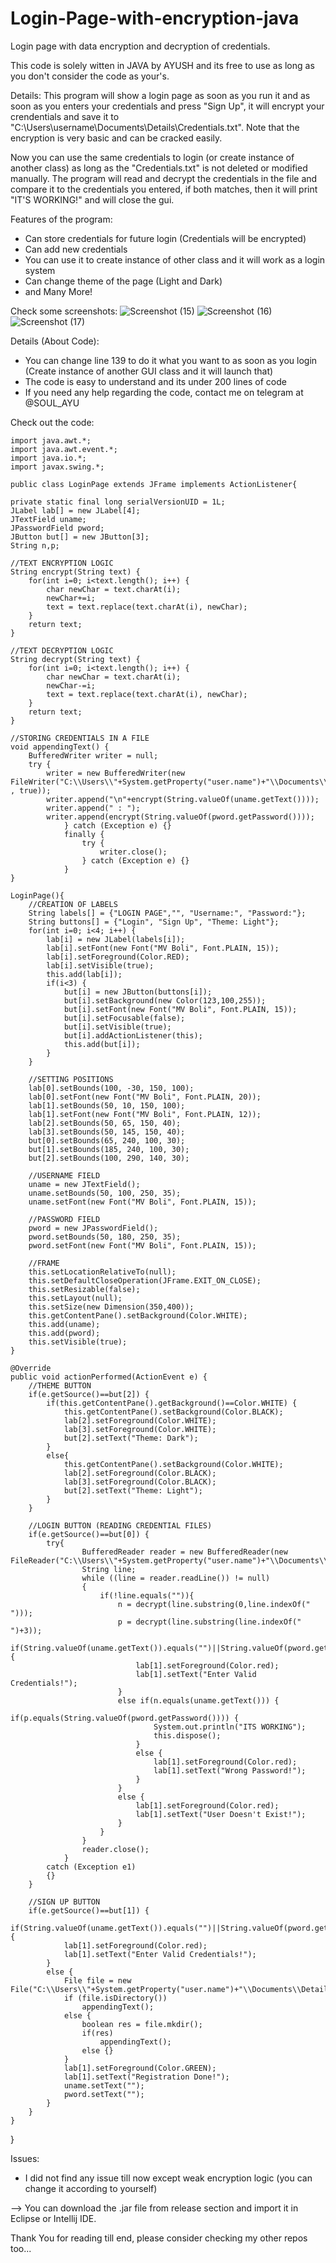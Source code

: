 # Login-Page-with-encryption-java
Login page with data encryption and decryption of credentials.

This code is solely witten in JAVA by AYUSH and its free to use as long as you don't consider the code as your's.

Details:
This program will show a login page as soon as you run it and as soon as you enters your credentials and press "Sign Up", it will encrypt your crendentials and save it to "C:\Users\username\Documents\Details\Credentials.txt". Note that the encryption is very basic and can be cracked easily.

Now you can use the same credentials to login (or create instance of another class) as long as the "Credentials.txt" is not deleted or modified manually. The program will read and decrypt the credentials in the file and compare it to the credentials you entered, if both matches, then it will print "IT'S WORKING!" and will close the gui.

Features of the program:
* Can store credentials for future login (Credentials will be encrypted)
* Can add new credentials
* You can use it to create instance of other class and it will work as a login system
* Can change theme of the page (Light and Dark)
* and Many More!

Check some screenshots:
![Screenshot (15)](https://user-images.githubusercontent.com/119154806/204243974-a5772a56-167d-4871-9075-ed42161656a5.png)
![Screenshot (16)](https://user-images.githubusercontent.com/119154806/204244012-9cbbc6f3-8db7-473c-8ac4-4daee71dfd64.png)
![Screenshot (17)](https://user-images.githubusercontent.com/119154806/204244038-ddc4a632-f1cd-4702-86b0-0c406400dc7d.png)

Details (About Code):
* You can change line 139 to do it what you want to as soon as you login (Create instance of another GUI class and it will launch that)
* The code is easy to understand and its under 200 lines of code
* If you need any help regarding the code, contact me on telegram at @SOUL_AYU

Check out the code:

	import java.awt.*;
	import java.awt.event.*;
	import java.io.*;
	import javax.swing.*;

	public class LoginPage extends JFrame implements ActionListener{
	
	private static final long serialVersionUID = 1L;
	JLabel lab[] = new JLabel[4];
	JTextField uname;
	JPasswordField pword;
	JButton but[] = new JButton[3];
	String n,p;
	
	//TEXT ENCRYPTION LOGIC
	String encrypt(String text) {
		for(int i=0; i<text.length(); i++) {
			char newChar = text.charAt(i);
			newChar+=i;
			text = text.replace(text.charAt(i), newChar);
		}
		return text;
	}
	
	//TEXT DECRYPTION LOGIC
	String decrypt(String text) {
		for(int i=0; i<text.length(); i++) {
			char newChar = text.charAt(i);
			newChar-=i;
			text = text.replace(text.charAt(i), newChar);
		}
		return text;
	}
	
	//STORING CREDENTIALS IN A FILE
	void appendingText() {
		BufferedWriter writer = null;
		try {
			writer = new BufferedWriter(new FileWriter("C:\\Users\\"+System.getProperty("user.name")+"\\Documents\\Details\\Credentials.txt" , true)); 
			writer.append("\n"+encrypt(String.valueOf(uname.getText())));
			writer.append(" : ");
			writer.append(encrypt(String.valueOf(pword.getPassword())));
		    	} catch (Exception e) {}
				finally {
		    		try {
		    			writer.close();
		    		} catch (Exception e) {}
		    	}
	}
	
	LoginPage(){
		//CREATION OF LABELS
		String labels[] = {"LOGIN PAGE","", "Username:", "Password:"};
		String buttons[] = {"Login", "Sign Up", "Theme: Light"};
		for(int i=0; i<4; i++) {
			lab[i] = new JLabel(labels[i]);
			lab[i].setFont(new Font("MV Boli", Font.PLAIN, 15));
			lab[i].setForeground(Color.RED);
			lab[i].setVisible(true);
			this.add(lab[i]);
			if(i<3) {
				but[i] = new JButton(buttons[i]);
				but[i].setBackground(new Color(123,100,255));
				but[i].setFont(new Font("MV Boli", Font.PLAIN, 15));
				but[i].setFocusable(false);
				but[i].setVisible(true);
				but[i].addActionListener(this);
				this.add(but[i]);
			}
		}
		
		//SETTING POSITIONS
		lab[0].setBounds(100, -30, 150, 100);
		lab[0].setFont(new Font("MV Boli", Font.PLAIN, 20));
		lab[1].setBounds(50, 10, 150, 100);
		lab[1].setFont(new Font("MV Boli", Font.PLAIN, 12));
		lab[2].setBounds(50, 65, 150, 40);
		lab[3].setBounds(50, 145, 150, 40);
		but[0].setBounds(65, 240, 100, 30);
		but[1].setBounds(185, 240, 100, 30);
		but[2].setBounds(100, 290, 140, 30);
		
		//USERNAME FIELD
		uname = new JTextField();
		uname.setBounds(50, 100, 250, 35);
		uname.setFont(new Font("MV Boli", Font.PLAIN, 15));
		
		//PASSWORD FIELD
		pword = new JPasswordField();
		pword.setBounds(50, 180, 250, 35);
		pword.setFont(new Font("MV Boli", Font.PLAIN, 15));
		
		//FRAME
		this.setLocationRelativeTo(null);
		this.setDefaultCloseOperation(JFrame.EXIT_ON_CLOSE);
		this.setResizable(false);
		this.setLayout(null);
		this.setSize(new Dimension(350,400));
		this.getContentPane().setBackground(Color.WHITE);
		this.add(uname);
		this.add(pword);
		this.setVisible(true);
	}

	@Override
	public void actionPerformed(ActionEvent e) {
		//THEME BUTTON
		if(e.getSource()==but[2]) {
			if(this.getContentPane().getBackground()==Color.WHITE) {
				this.getContentPane().setBackground(Color.BLACK);
				lab[2].setForeground(Color.WHITE);
				lab[3].setForeground(Color.WHITE);
				but[2].setText("Theme: Dark");
			}
			else{
				this.getContentPane().setBackground(Color.WHITE);
				lab[2].setForeground(Color.BLACK);
				lab[3].setForeground(Color.BLACK);
				but[2].setText("Theme: Light");
			}
		}
		
		//LOGIN BUTTON (READING CREDENTIAL FILES)
		if(e.getSource()==but[0]) {
			try{
			    	BufferedReader reader = new BufferedReader(new FileReader("C:\\Users\\"+System.getProperty("user.name")+"\\Documents\\Details\\Credentials.txt"));
			    	String line;
			    	while ((line = reader.readLine()) != null)
			    	{
			    		if(!line.equals("")){
			    			n = decrypt(line.substring(0,line.indexOf(" ")));
			    			p = decrypt(line.substring(line.indexOf(" ")+3));
			    			if(String.valueOf(uname.getText()).equals("")||String.valueOf(pword.getPassword()).equals("")) {
			    				lab[1].setForeground(Color.red);
								lab[1].setText("Enter Valid Credentials!");
							}
			    			else if(n.equals(uname.getText())) {
								if(p.equals(String.valueOf(pword.getPassword()))) {
									System.out.println("ITS WORKING");
									this.dispose();
								}
								else {
									lab[1].setForeground(Color.red);
									lab[1].setText("Wrong Password!");
								}
							}
							else {
								lab[1].setForeground(Color.red);
								lab[1].setText("User Doesn't Exist!");
							}
			    		}
			    	}
			    	reader.close();
			  	}
			catch (Exception e1)
			{}
		}
		
		//SIGN UP BUTTON
		if(e.getSource()==but[1]) {
			if(String.valueOf(uname.getText()).equals("")||String.valueOf(pword.getPassword()).equals("")) {
				lab[1].setForeground(Color.red);
				lab[1].setText("Enter Valid Credentials!");
			}
			else {
				File file = new File("C:\\Users\\"+System.getProperty("user.name")+"\\Documents\\Details");
				if (file.isDirectory())
					appendingText();
				else {
					boolean res = file.mkdir();
					if(res)
						appendingText();
			    	else {}
				}
				lab[1].setForeground(Color.GREEN);
				lab[1].setText("Registration Done!");
				uname.setText("");
				pword.setText("");
			}
		}
	}
}


Issues:
* I did not find any issue till now except weak encryption logic (you can change it according to yourself)

--> You can download the .jar file from release section and import it in Eclipse or Intellij IDE.

Thank You for reading till end, please consider checking my other repos too...
